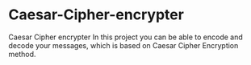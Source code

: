# Caesar-Cipher-encrypter
Caesar Cipher encrypter
In this project you can be able to encode and decode your messages, which is based on Caesar Cipher Encryption method.
